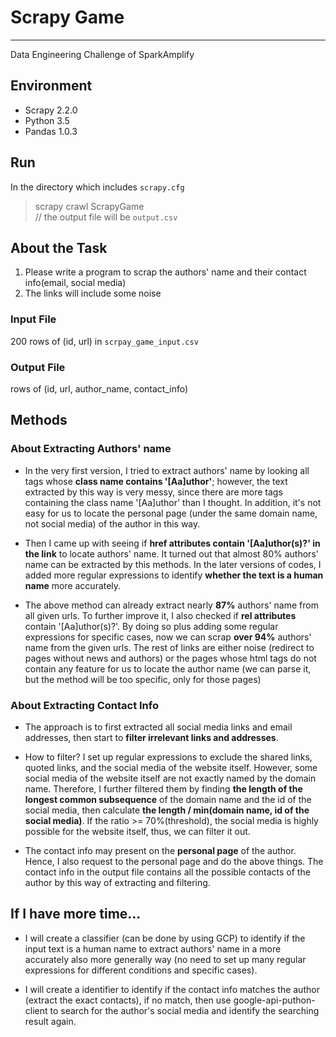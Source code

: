 # Scrapy Game
-------------------------------------------
Data Engineering Challenge of SparkAmplify


## Environment
* Scrapy 2.2.0
* Python 3.5
* Pandas 1.0.3


## Run
In the directory which includes ```scrapy.cfg```	
> scrapy crawl ScrapyGame	
> // the output file will be ```output.csv```


## About the Task
1. Please write a program to scrap the authors' name and their contact info(email, social media)
2. The links will include some noise

### Input File
200 rows of (id, url) in ```scrpay_game_input.csv```

### Output File
rows of (id, url, author\_name, contact\_info)


## Methods
### About Extracting Authors' name
* In the very first version, I tried to extract authors' name by looking all tags whose __class name contains '[Aa]uthor'__; however, the text extracted by this way is very messy, since there are more tags containing the class name '[Aa]uthor' than I thought. In addition, it's not easy for us to locate the personal page (under the same domain name, not social media) of the author in this way.

* Then I came up with seeing if __href attributes contain '[Aa]uthor(s)?' in the link__ to locate authors' name. It turned out that almost 80% authors' name can be extracted by this methods. In the later versions of codes, I added more regular expressions to identify __whether the text is a human name__ more accurately.

* The above method can already extract nearly __87%__ authors' name from all given urls. To further improve it, I also checked if __rel attributes__ contain '[Aa]uthor(s)?'. By doing so plus adding some regular expressions for specific cases, now we can scrap __over 94%__ authors' name from the given urls. The rest of links are either noise (redirect to pages without news and authors) or the pages whose html tags do not contain any feature for us to locate the author name (we can parse it, but the method will be too specific, only for those pages)	

### About Extracting Contact Info
* The approach is to first extracted all social media links and email addresses, then start to __filter irrelevant links and addresses__.

* How to filter? I set up regular expressions to exclude the shared links, quoted links, and the social media of the website itself. However, some social media of the website itself are not exactly named by the domain name. Therefore, I further filtered them by finding __the length of the longest common subsequence__ of the domain name and the id of the social media, then calculate __the length / min(domain name, id of the social media)__. If the ratio >= 70%(threshold), the social media is highly possible for the website itself, thus, we can filter it out.

* The contact info may present on the __personal page__ of the author. Hence, I also request to the personal page and do the above things. The contact info in the output file contains all the possible contacts of the author by this way of extracting and filtering.

## If I have more time...
* I will create a classifier (can be done by using GCP) to identify if the input text is a human name to extract authors' name in a more accurately also more generally way (no need to set up many regular expressions for different conditions and specific cases).

* I will create a identifier to identify if the contact info matches the author (extract the exact contacts), if no match, then use google-api-puthon-client to search for the author's social media and identify the searching result again.
